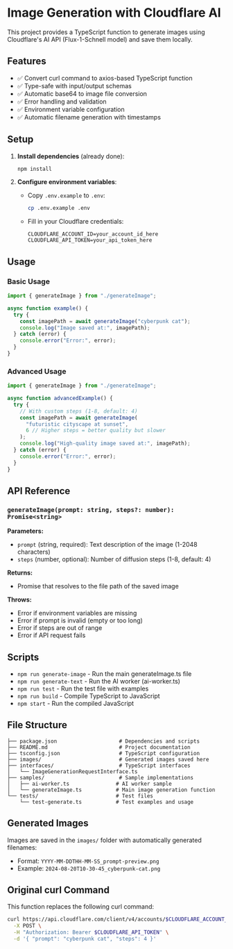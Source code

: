 # Image Generation with Cloudflare AI

This project provides a TypeScript function to generate images using Cloudflare's AI API (Flux-1-Schnell model) and save them locally.

## Features

- ✅ Convert curl command to axios-based TypeScript function
- ✅ Type-safe with input/output schemas
- ✅ Automatic base64 to image file conversion
- ✅ Error handling and validation
- ✅ Environment variable configuration
- ✅ Automatic filename generation with timestamps

## Setup

1. **Install dependencies** (already done):

   ```bash
   npm install
   ```

2. **Configure environment variables**:
   - Copy `.env.example` to `.env`:
     ```bash
     cp .env.example .env
     ```
   - Fill in your Cloudflare credentials:
     ```
     CLOUDFLARE_ACCOUNT_ID=your_account_id_here
     CLOUDFLARE_API_TOKEN=your_api_token_here
     ```

## Usage

### Basic Usage

```typescript
import { generateImage } from "./generateImage";

async function example() {
  try {
    const imagePath = await generateImage("cyberpunk cat");
    console.log("Image saved at:", imagePath);
  } catch (error) {
    console.error("Error:", error);
  }
}
```

### Advanced Usage

```typescript
import { generateImage } from "./generateImage";

async function advancedExample() {
  try {
    // With custom steps (1-8, default: 4)
    const imagePath = await generateImage(
      "futuristic cityscape at sunset",
      6 // Higher steps = better quality but slower
    );
    console.log("High-quality image saved at:", imagePath);
  } catch (error) {
    console.error("Error:", error);
  }
}
```

## API Reference

### `generateImage(prompt: string, steps?: number): Promise<string>`

**Parameters:**

- `prompt` (string, required): Text description of the image (1-2048 characters)
- `steps` (number, optional): Number of diffusion steps (1-8, default: 4)

**Returns:**

- Promise that resolves to the file path of the saved image

**Throws:**

- Error if environment variables are missing
- Error if prompt is invalid (empty or too long)
- Error if steps are out of range
- Error if API request fails

## Scripts

- `npm run generate-image` - Run the main generateImage.ts file
- `npm run generate-text` - Run the AI worker (ai-worker.ts)
- `npm run test` - Run the test file with examples
- `npm run build` - Compile TypeScript to JavaScript
- `npm start` - Run the compiled JavaScript

## File Structure

```
├── package.json                    # Dependencies and scripts
├── README.md                       # Project documentation
├── tsconfig.json                   # TypeScript configuration
├── images/                         # Generated images saved here
├── interfaces/                     # TypeScript interfaces
│   └── ImageGenerationRequestInterface.ts
├── samples/                        # Sample implementations
│   ├── ai-worker.ts               # AI worker sample
│   └── generateImage.ts           # Main image generation function
└── tests/                         # Test files
    └── test-generate.ts           # Test examples and usage
```

## Generated Images

Images are saved in the `images/` folder with automatically generated filenames:

- Format: `YYYY-MM-DDTHH-MM-SS_prompt-preview.png`
- Example: `2024-08-20T10-30-45_cyberpunk-cat.png`

## Original curl Command

This function replaces the following curl command:

```bash
curl https://api.cloudflare.com/client/v4/accounts/$CLOUDFLARE_ACCOUNT_ID/ai/run/@cf/black-forest-labs/flux-1-schnell \
  -X POST \
  -H "Authorization: Bearer $CLOUDFLARE_API_TOKEN" \
  -d '{ "prompt": "cyberpunk cat", "steps": 4 }'
```
